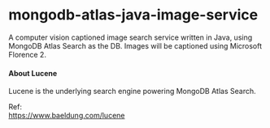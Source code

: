 # mongodb-atlas-java-image-service
A computer vision captioned image search service written in Java, using MongoDB Atlas Search as the DB. Images will be captioned using Microsoft Florence 2.

#### About Lucene
Lucene is the underlying search engine powering MongoDB Atlas Search. 

Ref:  
https://www.baeldung.com/lucene
